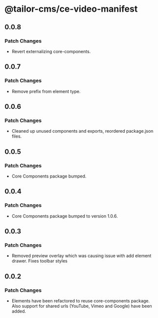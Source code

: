 # @tailor-cms/ce-video-manifest

## 0.0.8

### Patch Changes

- Revert externalizing core-components.

## 0.0.7

### Patch Changes

- Remove prefix from element type.

## 0.0.6

### Patch Changes

- Cleaned up unused components and exports, reordered package.json files.

## 0.0.5

### Patch Changes

- Core Components package bumped.

## 0.0.4

### Patch Changes

- Core Components package bumped to version 1.0.6.

## 0.0.3

### Patch Changes

- Removed preview overlay which was causing issue with add element drawer. Fixes toolbar styles

## 0.0.2

### Patch Changes

- Elements have been refactored to reuse core-components package. Also support for shared urls (YouTube, Vimeo and Google) have been added.
